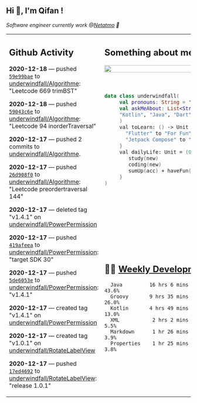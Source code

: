 <h2> Hi 👋, I'm Qifan ! </h2>
<p><em>Software engineer currently work @<a href="https://www.netatmo.com">Netatmo</a> 🔭
</em></p>
<table><tr><td valign="top" rowspan="2">

 ## Github Activity
 <!-- githubActivity starts -->
  **2020-12-18** — pushed [`59e99bae`](https://api.github.com/repos/underwindfall/Algorithme/commits/59e99bae950745bdfbccc2be305115bcf00c0bca) to [underwindfall/Algorithme](https://api.github.com/repos/underwindfall/Algorithme): "Leetcode 669 trimBST"

  **2020-12-18** — pushed [`59043c6e`](https://api.github.com/repos/underwindfall/Algorithme/commits/59043c6ee21aafc0b69ef9835f4d219f91013ff5) to [underwindfall/Algorithme](https://api.github.com/repos/underwindfall/Algorithme): "Leetcode 94  inorderTraversal"

  **2020-12-17** — pushed 2 commits to [underwindfall/Algorithme](https://api.github.com/repos/underwindfall/Algorithme).

  **2020-12-17** — pushed [`26d908f0`](https://api.github.com/repos/underwindfall/Algorithme/commits/26d908f080a0e4c21c97bd3ae99ae7d000085f33) to [underwindfall/Algorithme](https://api.github.com/repos/underwindfall/Algorithme): "Leetcode preordertraversal 144"

  **2020-12-17** — deleted tag "v1.4.1" on [underwindfall/PowerPermission](https://api.github.com/repos/underwindfall/PowerPermission)

  **2020-12-17** — pushed [`419afeea`](https://api.github.com/repos/underwindfall/PowerPermission/commits/419afeeadc9ee0d68054a1c49459e43032e92c12) to [underwindfall/PowerPermission](https://api.github.com/repos/underwindfall/PowerPermission): "target SDK 30"

  **2020-12-17** — pushed [`5de6053e`](https://api.github.com/repos/underwindfall/PowerPermission/commits/5de6053e6602c4a5ad0ae28ba953e7d8cf723a1c) to [underwindfall/PowerPermission](https://api.github.com/repos/underwindfall/PowerPermission): "v1.4.1"

  **2020-12-17** — created tag "v1.4.1" on [underwindfall/PowerPermission](https://api.github.com/repos/underwindfall/PowerPermission)

  **2020-12-17** — created tag "v1.0.1" on [underwindfall/RotateLabelView](https://api.github.com/repos/underwindfall/RotateLabelView)

  **2020-12-17** — pushed [`17ed4692`](https://api.github.com/repos/underwindfall/RotateLabelView/commits/17ed4692a96906bfcbe0df00d7d3e7bde151a09b) to [underwindfall/RotateLabelView](https://api.github.com/repos/underwindfall/RotateLabelView): "release 1.0.1"
 <!-- githubActivity ends -->
 </td><td valign="top">

 ## Something about me
 <!-- profile starts -->
 <a href="https://github.com/underwindfall" width="100%">
  <img src="https://github-readme-stats.vercel.app/api?username=underwindfall&show_icons=true&count_private=true&theme=graywhite" width="100%"/>
 </a>
 <br/>
 <br/>
 <br/>
 
 ```kotlin
 data class underwindfall(
      val pronouns: String = "he|him",
      val askMeAbout: List<String> = listOf(
      "Kotlin", "Java", "Dart","Javascript", "Typescript"
      )
      val toLearn: () -> Unit = {
        "Flutter" to "For Fun",
        "Jetpack Compose" to "Future"
      }
      val dailyLife: Unit = (0..end).reduce { acc, new ->	
         study(new)	
         coding(new)	
         sumUp(acc) + haveFun(new)	
      }
 )
 ```
 <!-- profile ends -->
 </td></tr><tr><td valign="top">

 ## 🏊‍♂️ <a href="https://gist.github.com/underwindfall/377ee88ba1fabd1e93516e48ca9c61eb" target="_blank">Weekly Development Breakdown</a>
  <!-- codeTime starts -->
  ```text
    Java         16 hrs 6 mins  ██████████████░░░░░░░░░░  43.6%
    Groovy       9 hrs 35 mins  █████████░░░░░░░░░░░░░░░  26.0%
    Kotlin       4 hrs 49 mins  ██████░░░░░░░░░░░░░░░░░░  13.0%
    XML           2 hrs 2 mins  ████░░░░░░░░░░░░░░░░░░░░   5.5%
    Markdown      1 hr 26 mins  ████░░░░░░░░░░░░░░░░░░░░   3.9%
    Properties    1 hr 25 mins  ████░░░░░░░░░░░░░░░░░░░░   3.8%
  ```
  <!-- codeTime starts -->
  </td></tr></table>